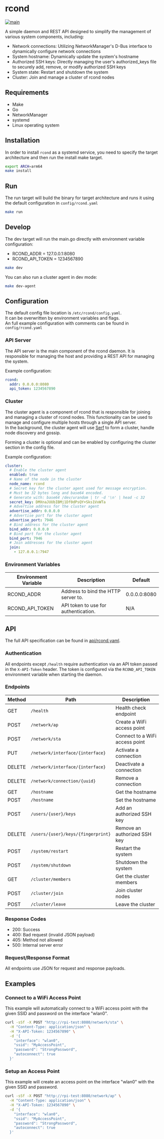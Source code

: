 # rcond

[![main](https://github.com/0x1d/rcond/actions/workflows/main.yaml/badge.svg)](https://github.com/0x1d/rcond/actions/workflows/main.yaml)

A simple daemon and REST API designed to simplify the management of various system components, including:
- Network connections: Utilizing NetworkManager's D-Bus interface to dynamically configure network connections
- System hostname: Dynamically update the system's hostname
- Authorized SSH keys: Directly managing the user's authorized_keys file to securely add, remove, or modify authorized SSH keys
- System state: Restart and shutdown the system
- Cluster: Join and manage a cluster of rcond nodes

## Requirements

- Make
- Go
- NetworkManager
- systemd
- Linux operating system

## Installation

In order to install `rcond` as a systemd service, you need to specify the target architecture and then run the install make target.

```sh
export ARCH=arm64
make install
```

## Run

The run target will build the binary for target architecture and runs it using the default configuration in `config/rcond.yaml`

```sh
make run
```

## Develop

The dev target will run the main.go directly with environment variable configuration:
- RCOND_ADDR = 127.0.0.1:8080
- RCOND_API_TOKEN = 1234567890

```sh
make dev
```

You can also run a cluster agent in dev mode:

```sh
make dev-agent
```

## Configuration

The default config file location is `/etc/rcond/config.yaml`.  
It can be overwritten by environment variables and flags.  
An full example configuration with comments can be found in `config/rcond.yaml`

### API Server

The API server is the main component of the rcond daemon. It is responsible for managing the host and providing a REST API for managing the system.

Example configuration:
```yaml
rcond:
  addr: 0.0.0.0:8080
  api_token: 1234567890
```

### Cluster

The cluster agent is a component of rcond that is responsible for joining and managing a cluster of rcond nodes.
This functionality can be used to manage and configure multiple hosts through a single API server.  
In the background, the cluster agent will use [Serf](https://github.com/hashicorp/serf) to form a cluster, handle node discovery and gossip.

Forming a cluster is optional and can be enabled by configuring the cluster section in the config file.

Example configuration:
```yaml
cluster:
  # Enable the cluster agent 
  enabled: true
  # Name of the node in the cluster
  node_name: rcond
  # Secret key for the cluster agent used for message encryption.
  # Must be 32 bytes long and base64 encoded.
  # Generate with: base64 /dev/urandom | tr -d '\n' | head -c 32
  secret_key: DMXnaJUUbIBMj1Df0dPsQY+Sks1VxWTa
  # Advertise address for the cluster agent
  advertise_addr: 0.0.0.0
  # Advertise port for the cluster agent
  advertise_port: 7946
  # Bind address for the cluster agent
  bind_addr: 0.0.0.0
  # Bind port for the cluster agent
  bind_port: 7946
  # Join addresses for the cluster agent
  join:
    - 127.0.0.1:7947
```

### Environment Variables

| Environment Variable | Description                             | Default       |
|----------------------|-----------------------------------------|---------------|
| RCOND_ADDR           | Address to bind the HTTP server to.     | 0.0.0.0:8080  |
| RCOND_API_TOKEN      | API token to use for authentication.    | N/A           |

## API

The full API specification can be found in [api/rcond.yaml](api/rcond.yaml).

### Authentication

All endpoints except `/health` require authentication via an API token passed in the `X-API-Token` header. The token is configured via the `RCOND_API_TOKEN` environment variable when starting the daemon.

### Endpoints
| Method  | Path                                | Description                             |
|---------|-------------------------------------|-----------------------------------------|
| GET     | `/health`                           | Health check endpoint                   |
| POST    | `/network/ap`                       | Create a WiFi access point              |
| POST    | `/network/sta`                      | Connect to a WiFi access point          |
| PUT     | `/network/interface/{interface}`    | Activate a connection                   |
| DELETE  | `/network/interface/{interface}`    | Deactivate a connection                 |
| DELETE  | `/network/connection/{uuid}`        | Remove a connection                     |
| GET     | `/hostname`                         | Get the hostname                        |
| POST    | `/hostname`                         | Set the hostname                        |
| POST    | `/users/{user}/keys`                | Add an authorized SSH key               |
| DELETE  | `/users/{user}/keys/{fingerprint}`  | Remove an authorized SSH key            |
| POST    | `/system/restart`                   | Restart the system                      |
| POST    | `/system/shutdown`                  | Shutdown the system                     |
| GET     | `/cluster/members`                  | Get the cluster members                 |
| POST    | `/cluster/join`                     | Join cluster nodes                      |
| POST    | `/cluster/leave`                    | Leave the cluster                       |


### Response Codes

- 200: Success
- 400: Bad request (invalid JSON payload)
- 405: Method not allowed
- 500: Internal server error

### Request/Response Format
All endpoints use JSON for request and response payloads.

## Examples

### Connect to a WiFi Access Point

This example will automatically connect to a WiFi access point with the given SSID and password on the interface "wlan0".

```bash
curl -sSf -X POST "http://rpi-test:8080/network/sta" \
  -H "Content-Type: application/json" \
  -H "X-API-Token: 1234567890" \
  -d '{
    "interface": "wlan0",
    "ssid": "MyAccessPoint",
    "password": "StrongPassword",
    "autoconnect": true
  }'
```

### Setup an Access Point

This example will create an access point on the interface "wlan0" with the given SSID and password.

```bash
curl -sSf -X POST "http://rpi-test:8080/network/ap" \
  -H "Content-Type: application/json" \
  -H "X-API-Token: 1234567890" \
  -d '{
    "interface": "wlan0",
    "ssid": "MyAccessPoint",
    "password": "StrongPassword",
    "autoconnect": true
  }'
```
